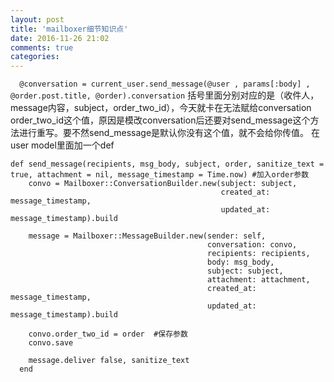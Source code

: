 ```yaml
---
layout: post
title: 'mailboxer细节知识点'
date: 2016-11-26 21:02
comments: true
categories: 
---
```

`  @conversation = current_user.send_message(@user , params[:body] , @order.post.title, @order).conversation`
括号里面分别对应的是（收件人，message内容，subject，order_two_id），今天就卡在无法赋给conversation 
order_two_id这个值，原因是模改conversation后还要对send_message这个方法进行重写。要不然send_message是默认你没有这个值，就不会给你传值。
在user model里面加一个def
```
def send_message(recipients, msg_body, subject, order, sanitize_text = true, attachment = nil, message_timestamp = Time.now) #加入order参数
    convo = Mailboxer::ConversationBuilder.new(subject: subject,
                                               created_at: message_timestamp,
                                               updated_at: message_timestamp).build

    message = Mailboxer::MessageBuilder.new(sender: self,
                                            conversation: convo,
                                            recipients: recipients,
                                            body: msg_body,
                                            subject: subject,
                                            attachment: attachment,
                                            created_at: message_timestamp,
                                            updated_at: message_timestamp).build

    convo.order_two_id = order  #保存参数
    convo.save

    message.deliver false, sanitize_text
  end
```

